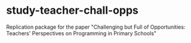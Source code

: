 # study-teacher-chall-opps
Replication package for the paper "Challenging but Full of Opportunities: Teachers' Perspectives on Programming in Primary Schools"
